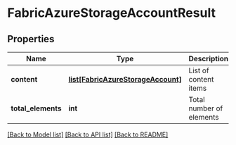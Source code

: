 # FabricAzureStorageAccountResult

## Properties
Name | Type | Description | Notes
------------ | ------------- | ------------- | -------------
**content** | [**list[FabricAzureStorageAccount]**](FabricAzureStorageAccount.md) | List of content items | [optional] 
**total_elements** | **int** | Total number of elements | [optional] 

[[Back to Model list]](../README.md#documentation-for-models) [[Back to API list]](../README.md#documentation-for-api-endpoints) [[Back to README]](../README.md)

